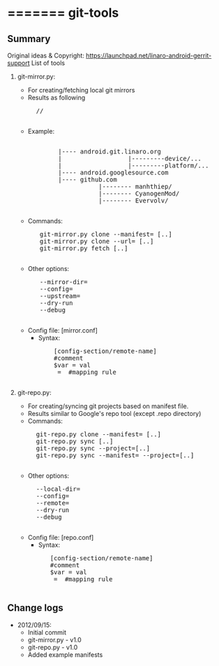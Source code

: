 
=======
git-tools
=========

Summary
---------------

Original ideas & Copyright: https://launchpad.net/linaro-android-gerrit-support
List of tools
  
1. git-mirror.py: 
    * For creating/fetching local git mirrors
    * Results as following
    <pre>
        <mirror-root-dir>/<remote-url>/<project-path>
    </pre>
    * Example:
    <pre>
         <mirror-root-dir>
              |---- android.git.linaro.org
              |                  |---------device/...
              |                  |---------platform/...
              |---- android.googlesource.com
              |---- github.com
                         |-------- manhthiep/
                         |-------- CyanogenMod/
                         |-------- Evervolv/
    </pre>
    * Commands:
    <pre>
         git-mirror.py clone --manifest=<manifest-file> [..]
         git-mirror.py clone --url=<project-url> [..]
         git-mirror.py fetch [..]
    </pre>
    * Other options:
    <pre>
         --mirror-dir=<mirror-dir> 
         --config=<config-file>
         --upstream=<upstream-url>
         --dry-run
         --debug
    </pre>
    * Config file: [mirror.conf]
         * Syntax:
         <pre>
             [config-section/remote-name]
             #comment
             $var = val
             <src-path> = <local-path> #mapping rule
         </pre>

2. git-repo.py: 
    * For creating/syncing git projects based on manifest file.
    * Results similar to Google's repo tool (except .repo directory)
    * Commands:
    <pre>
        git-repo.py clone --manifest=<manifest-file> [..]
        git-repo.py sync [..]
        git-repo.py sync --project=<project-local-path>[..]
        git-repo.py sync --manifest=<manifest-file> --project=<project-local-path/project-name>[..]
    </pre>
    * Other options:
    <pre>
        --local-dir=<local-dir>
        --config=<config-file>
        --remote=<remote-url>
        --dry-run
        --debug
    </pre>
    * Config file: [repo.conf]
        * Syntax:
        <pre>
            [config-section/remote-name]
            #comment
            $var = val
            <src-path> = <local-path> #mapping rule
        </pre>

Change logs
---------------
* 2012/09/15: 
    * Initial commit
    * git-mirror.py - v1.0
    * git-repo.py - v1.0
    * Added example manifests
